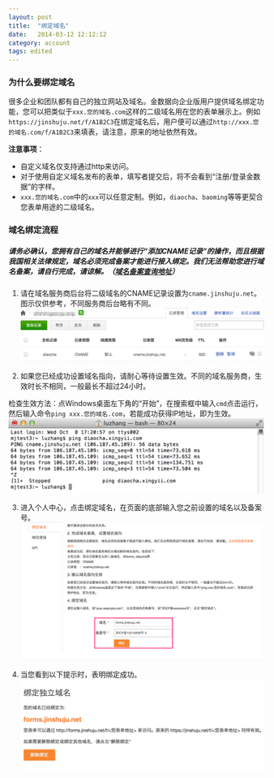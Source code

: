 ```yaml
---
layout: post
title:  "绑定域名"
date:   2014-03-12 12:12:12
category: account
tags: edited
---
```


### 为什么要绑定域名

很多企业和团队都有自己的独立网站及域名。金数据向企业版用户提供域名绑定功能，您可以把类似于`xxx.您的域名.com`这样的二级域名用在您的表单展示上。例如`https://jinshuju.net/f/A1B2C3`在绑定域名后，用户便可以通过`http://xxx.您的域名.com/f/A1B2C3`来填表，请注意，原来的地址依然有效。

**注意事项**：

* 自定义域名仅支持通过http来访问。
* 对于使用自定义域名发布的表单，填写者提交后，将不会看到“注册/登录金数据”的字样。
* `xxx.您的域名.com`中的`xxx`可以任意定制。例如，`diaocha`、`baoming`等等更契合您表单用途的二级域名。
  
### 域名绑定流程

##### 请务必确认，您拥有自己的域名并能够进行“添加CNAME记录”的操作，而且根据我国相关法律规定，**域名必须完成备案才能进行接入绑定**。我们无法帮助您进行域名备案，请自行完成，请谅解。（[域名备案查询地址](http://tool.chinaz.com/beian.aspx)）

1. 请在域名服务商后台将二级域名的CNAME记录设置为`cname.jinshuju.net`。图示仅供参考，不同服务商后台略有不同。
![创建CNAME](/images/customize-domain-create_cname.png)

2. 如果您已经成功设置域名指向，请耐心等待设置生效。不同的域名服务商，生效时长不相同，一般最长不超过24小时。

  检查生效方法：点Windows桌面左下角的“开始”，在搜索框中输入`cmd`点击运行，然后输入命令`ping xxx.您的域名.com`，若能成功获得IP地址，即为生效。
![PING检查](/images/customize-domain-ping.png)

3. 进入个人中心，点击绑定域名，在页面的底部输入您之前设置的域名以及备案号。
![绑定设置](/images/customize-domain-1.png)

4. 当您看到以下提示时，表明绑定成功。
![绑定成功](/images/customize-domain-2.png)
